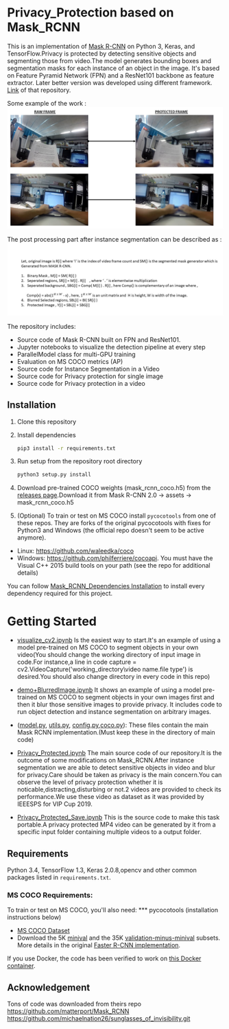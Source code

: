 # Privacy_Protection based on Mask_RCNN

This is an implementation of [Mask R-CNN](https://arxiv.org/abs/1703.06870) on Python 3, Keras, and TensorFlow.Privacy is protected by detecting sensitive objects and segmenting those from video.The model generates bounding boxes and segmentation masks for each instance of an object in the image. It's based on Feature Pyramid Network (FPN) and a ResNet101 backbone as feature extractor.
Later better version was developed using different framework. [Link](https://github.com/aia39/Object-Based-Mask-Generation) of that repository.

Some example of the work :
![Privacy_Protected_Image2](content/example.jpg)

The post processing part after instance segmentation can be described as :
![Privacy_Protected_Imaage Generation explained](content/matrix_operation.jpg)

The repository includes:
* Source code of Mask R-CNN built on FPN and ResNet101.
* Jupyter notebooks to visualize the detection pipeline at every step
* ParallelModel class for multi-GPU training
* Evaluation on MS COCO metrics (AP)
* Source code for Instance Segmentation in a Video
* Source code for Privacy protection for single image
* Source code for Privacy protection in a video


## Installation
1. Clone this repository
2. Install dependencies
   ```bash
   pip3 install -r requirements.txt
   ```
3. Run setup from the repository root directory
    ```bash
    python3 setup.py install
    ``` 
3. Download pre-trained COCO weights (mask_rcnn_coco.h5) from the [releases page](https://github.com/matterport/Mask_RCNN/releases).Download it from Mask R-CNN 2.0 -> assets -> mask_rcnn_coco.h5

4. (Optional) To train or test on MS COCO install `pycocotools` from one of these repos. They are forks of the original pycocotools with fixes for Python3 and Windows (the official repo doesn't seem to be active anymore).
* Linux: https://github.com/waleedka/coco
* Windows: https://github.com/philferriere/cocoapi.
You must have the Visual C++ 2015 build tools on your path (see the repo for additional details)

You can follow [Mask_RCNN_Dependencies Installation](https://www.youtube.com/watch?v=2TikTv6PWDw&t=689s) to install every dependency required for this project. 



# Getting Started
* [visualize_cv2.ipynb](visualize_cv2.ipynb) Is the easiest way to start.It's an example of using a model pre-trained on MS COCO to segment objects in your own video(You should change the working directory of input image in code.For instance,a line in code  capture = cv2.VideoCapture('working_directory\video name.file type') is desired.You should also change directory in every code in this repo)

* [demo+BlurredImage.ipynb](demo+BlurredImage.ipynb) It shows an example of using a model pre-trained on MS COCO to segment objects in your own images first and then it blur those sensitive images to provide privacy. 
It includes code to run object detection and instance segmentation on arbitrary images.

* ([model.py](model.py), [utils.py](utils.py), [config.py](config.py),[coco.py](coco.py)): These files contain the main Mask RCNN implementation.(Must keep these in the directory of main code) 

* [Privacy_Protected.ipynb](Privacy_Protected.ipynb) The main source code of our repository.It is the outcome of some modifications on Mask_RCNN.After instance segmentation we are able to detect sensitive objects in video and blur for privacy.Care should be taken as privacy is the main concern.You can observe the level of privacy protection whether it is noticable,distracting,disturbing or not.2 videos are provided to check its performance.We use these video as dataset as it was provided by IEEESPS for VIP Cup 2019.

* [Privacy_Protected_Save.ipynb](Privacy_Protected_Save.ipynb) This is the source code to make this task portable.A privacy protected MP4 video can be generated by it from a specific input folder containing multiple videos to a output folder.


## Requirements
Python 3.4, TensorFlow 1.3, Keras 2.0.8,opencv and other common packages listed in `requirements.txt`.

### MS COCO Requirements:
To train or test on MS COCO, you'll also need:
*** pycocotools (installation instructions below)
* [MS COCO Dataset](http://cocodataset.org/#home)
* Download the 5K [minival](https://dl.dropboxusercontent.com/s/o43o90bna78omob/instances_minival2014.json.zip?dl=0)
  and the 35K [validation-minus-minival](https://dl.dropboxusercontent.com/s/s3tw5zcg7395368/instances_valminusminival2014.json.zip?dl=0)
  subsets. More details in the original [Faster R-CNN implementation](https://github.com/rbgirshick/py-faster-rcnn/blob/master/data/README.md).

If you use Docker, the code has been verified to work on
[this Docker container](https://hub.docker.com/r/waleedka/modern-deep-learning/).


## Acknowledgement 
Tons of code was downloaded from theirs repo
https://github.com/matterport/Mask_RCNN
https://github.com/michaelnation26/sunglasses_of_invisibility.git

    
